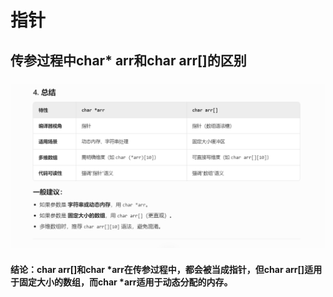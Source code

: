 # 指针
## 传参过程中char* arr和char arr[]的区别
### ![char* arr和char arr[]的区别](./pictures/1.1.png)

#### 结论：char arr[]和char *arr在传参过程中，都会被当成指针，但char arr[]适用于固定大小的数组，而char *arr适用于动态分配的内存。